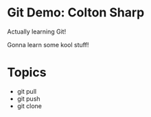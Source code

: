 # Git Demo: Colton Sharp

Actually learning Git!

Gonna learn some kool stuff!

# Topics

- git pull
- git push
- git clone